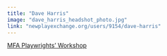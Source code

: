 ```yaml
---
title: "Dave Harris"
image: "dave_harris_headshot_photo.jpg"
link: "newplayexchange.org/users/9154/dave-harris"
---
```


[MFA Playwrights’ Workshop](/programs/mfa-playwrights-workshop)